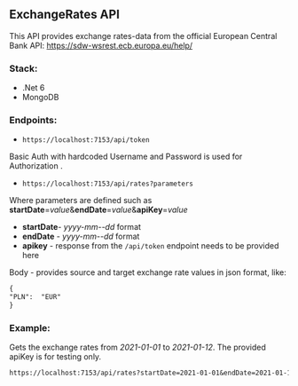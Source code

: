 
## ExchangeRates API

This API provides exchange rates-data from the official European Central Bank API:
https://sdw-wsrest.ecb.europa.eu/help/

### Stack:

* .Net 6
* MongoDB


### Endpoints:
* `https://localhost:7153/api/token`

Basic Auth with hardcoded Username and Password is used for Authorization .


*  `https://localhost:7153/api/rates?parameters`

Where parameters are defined such as **startDate**=*value*&**endDate**=*value*&**apiKey**=*value*
* **startDate**- *yyyy-mm--dd* format
*  **endDate** - *yyyy-mm--dd* format
* **apikey** - response from the `/api/token` endpoint needs to be provided here

Body - provides source and target exchange rate values in json format, like:
```diff
{
"PLN":  "EUR"
}
```



### Example:

Gets the exchange rates from *2021-01-01* to *2021-01-12*. The provided apiKey is for testing only.



```diff
https://localhost:7153/api/rates?startDate=2021-01-01&endDate=2021-01-12&apiKey=rfIHsYPyD0IiOMoyILth7qhBnnGQlOghlFXChNgj6FJqPoJD6suyrrJlLKHCuHYA
```
